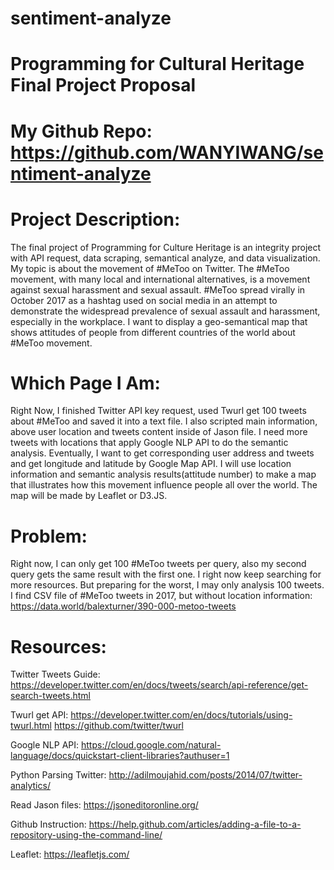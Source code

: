 # sentiment-analyze
# Programming for Cultural Heritage Final Project Proposal
# My Github Repo: https://github.com/WANYIWANG/sentiment-analyze

# Project Description:
The final project of Programming for Culture Heritage is an integrity project with API request, data scraping, semantical analyze, and data visualization. My topic is about the movement of #MeToo on Twitter. The #MeToo movement, with many local and international alternatives, is a movement against sexual harassment and sexual assault. #MeToo spread virally in October 2017 as a hashtag used on social media in an attempt to demonstrate the widespread prevalence of sexual assault and harassment, especially in the workplace. I want to display a geo-semantical map that shows attitudes of people from different countries of the world about #MeToo movement.  

# Which Page I Am:
Right Now, I finished Twitter API key request, used Twurl get 100 tweets about #MeToo and saved it into a text file. I also scripted main information, above user location and tweets content inside of Jason file.
I need more tweets with locations that apply Google NLP API to do the semantic analysis. Eventually, I want to get corresponding user address and tweets and get longitude and latitude by Google Map API.  I will use location information and semantic analysis results(attitude number) to make a map that illustrates how this movement influence people all over the world. The map will be made by Leaflet or D3.JS. 

# Problem: 
Right now, I can only get 100 #MeToo tweets per query, also my second query gets the same result with the first one. 
I right now keep searching for more resources. But preparing for the worst, I may only analysis 100 tweets. I find CSV file of #MeToo tweets in 2017, but without location information: https://data.world/balexturner/390-000-metoo-tweets


# Resources:
Twitter Tweets Guide: https://developer.twitter.com/en/docs/tweets/search/api-reference/get-search-tweets.html

Twurl get API: https://developer.twitter.com/en/docs/tutorials/using-twurl.html
https://github.com/twitter/twurl

Google NLP API: https://cloud.google.com/natural-language/docs/quickstart-client-libraries?authuser=1

Python Parsing Twitter: http://adilmoujahid.com/posts/2014/07/twitter-analytics/

Read Jason files: https://jsoneditoronline.org/

Github Instruction: https://help.github.com/articles/adding-a-file-to-a-repository-using-the-command-line/

Leaflet: https://leafletjs.com/



